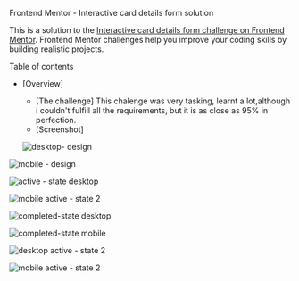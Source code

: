 Frontend Mentor - Interactive card details form solution

This is a solution to the [Interactive card details form challenge on Frontend Mentor](https://www.frontendmentor.io/challenges/interactive-card-details-form-XpS8cKZDWw). Frontend Mentor challenges help you improve your coding skills by building realistic projects. 

Table of contents

- [Overview]
  - [The challenge]
     This chalenge was very tasking, learnt a lot,although i couldn't fulfill all the requirements, but it is as close as 95% in perfection.
  - [Screenshot]
  
  ![desktop- design](https://user-images.githubusercontent.com/66309753/191803145-eef6df4e-abe4-4d3a-bf3e-1e9d2be2e87b.png)

![mobile - design](https://user-images.githubusercontent.com/66309753/191803180-2bef8919-3b3a-4535-8303-54bcc76c19b2.png)
  
  ![active - state desktop](https://user-images.githubusercontent.com/66309753/191801828-63e527d9-7331-497a-a957-3feca155e842.png)

  ![mobile active - state 2](https://user-images.githubusercontent.com/66309753/191801888-68fdc723-1bab-4f07-bf01-377cdf48a545.png)

![completed-state desktop](https://user-images.githubusercontent.com/66309753/191801940-5359dcf9-6d3e-4a25-8e23-b3e85365a880.png)

![completed-state mobile](https://user-images.githubusercontent.com/66309753/191803045-cbd7ee80-63df-4825-8e14-71c2c05ccea7.png)

![desktop active - state 2](https://user-images.githubusercontent.com/66309753/191803631-8b85654e-b62a-4dd3-ae36-77e1071d9936.png)

![mobile active - state 2](https://user-images.githubusercontent.com/66309753/191803838-ec5d131a-ed31-4d06-802f-17c15cffaacd.png)

